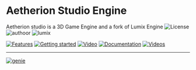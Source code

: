# Aetherion Studio Engine

Aetherion studio is a 3D Game Engine and a fork of Lumix Engine 
![License](http://img.shields.io/:license-mit-blue.svg)
![authoor](https://img.shields.io/badge/By:-R._iliya-green)
![lumix](https://img.shields.io/badge/forked_from-Lumix_Engine-red)

[![Features](https://img.shields.io/badge/Features-4A2BE3)](https://github.com/nem0/LumixEngine/wiki/Features) 
[![Getting started](https://img.shields.io/badge/Getting_Started-4A2BE3)](https://nem0.github.io/LumixEngine/getting_started.html) 
[![Video](https://img.shields.io/badge/Video-4A2BE3)](https://www.youtube.com/watch?v=OjQKTA5ia2U) 
[![Documentation](https://img.shields.io/badge/Lumix_Documentation-4A2BE3)](https://nem0.github.io/LumixEngine/) 
[![Videos](https://img.shields.io/badge/Videos-4A2BE3)](https://www.youtube.com/channel/UCtjtIy0ldsq-9siM1Gm_rXg/videos) 

---------
 [![genie](http://img.shields.io/:Project_generator-Genie-blue.svg)](https://github.com/bkaradzic/genie)
